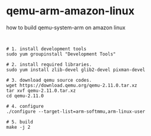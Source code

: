 # qemu-arm-amazon-linux
how to build qemu-system-arm on amazon linux

<pre>
<code>

# 1. install development tools 
sudo yum groupinstall "Development Tools"

# 2. install required libraries.
sudo yum install zlib-devel glib2-devel pixman-devel

# 3. download qemu source codes.
wget https://download.qemu.org/qemu-2.11.0.tar.xz
tar xvf qemu-2.11.0.tar.xz
cd qemu-2.11.0

# 4. configure
./configure --target-list=arm-softmmu,arm-linux-user

# 5. build
make -j 2

</code>
</pre>
